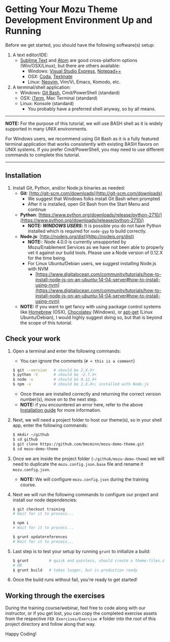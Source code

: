 
# Getting Your Mozu Theme Development Environment Up and Running

Before we get started, you should have the following software(s) setup:

1. A text editor/IDE:
	- [Sublime Text](http://www.sublimetext.com/) and [Atom](https://atom.io/) are good cross-platform options (Win/OSX/Linux), but there are others available:
		- Windows: [Visual Studio Express](http://www.visualstudio.com/downloads/download-visual-studio-vs), [Notepad++](http://notepad-plus-plus.org/)
		- OSX: [Coda](https://panic.com/coda/), [Textmate](http://macromates.com/)
		- Linux: [Neovim](http://neovim.org/), Vim/Vi, Emacs, Komodo, etc.
1. A terminal/shell application:
	- Windows: [Git Bash](https://msysgit.github.io/), Cmd/PowerShell (standard)
	- OSX: [iTerm](http://iterm2.com/), Mac Terminal (standard)
	- Linux: Konsole (standard)
		- You probably have a preferred shell anyway, so by all means.

---

**NOTE:** For the purpose of this tutorial, we will use BASH shell as it is widely supported in many UNIX environments.

For Windows users, we recommend using Git Bash as it is a fully featured terminal application that works consistently with existing BASH flavors on UNIX systems. If you prefer Cmd/PowerShell, you may need to use different commands to complete this tutorial.

---

## Installation

1. Install Git, Python, and/or Node.js binaries as needed:
	- **Git**: [http://git-scm.com/downloads](http://git-scm.com/downloads)
		- We suggest that Windows folks install Git Bash when prompted
		- After it is installed, open Git Bash from the Start Menu and continue
	- **Python**: [https://www.python.org/downloads/release/python-2710/](https://www.python.org/downloads/release/python-2710/)
		- **NOTE: _WINDOWS USERS_:**  It is possible you do not have Python installed which is required for `node-gyp` to build correctly.
	- **Node.js**: [http://nodejs.org/dist](http://nodejs.org/dist)
		- **NOTE:**: Node 4.0.0 is currently unsupported by Mozu/Enablement Services as we have not been able to properly vet it against our build tools. Please use a Node version of 0.12.X for the time being.
		- For Linux Ubuntu/Debian users, we suggest installing Node.js with NVM
			- [https://www.digitalocean.com/community/tutorials/how-to-install-node-js-on-an-ubuntu-14-04-server#how-to-install-using-nvm](https://www.digitalocean.com/community/tutorials/how-to-install-node-js-on-an-ubuntu-14-04-server#how-to-install-using-nvm)
	- **NOTE:** If you want to get fancy with using package control systems like [Homebrew](http://brew.sh/) (OSX), [Chocolatey](https://chocolatey.org/) (Windows), or [apt-get](https://help.ubuntu.com/community/AptGet/Howto) (Linux Ubuntu/Debian), I would highly suggest doing so, but that is beyond the scope of this tutorial.


## Check your work

1. Open a terminal and enter the following commands:
	- You can ignore the comments (`# < this is a comment`)

	``` bash
	$ git --version   # should be 2.X.X+
	$ python -V       # should be ~2.7.X+
	$ node -v         # should be 0.12.X+
	$ npm -v          # should be 2.X.X+; installed with Node.js
	```

	- Once these are installed correctly and returning the correct version number(s), move on to the next step.
	- **NOTE:** if you encountered an error here, refer to the above [Installation guide](#installation) for more information.

1. Next, we will need a project folder to host our theme(s), so in your shell app, enter the following commands:

	``` bash
	$ mkdir ~/github
	$ cd github
	$ git clone https://github.com/bmcminn/mozu-demo-theme.git
	$ cd mozu-demo-theme
	```

1. Once we are inside the project folder (`~/github/mozu-demo-theme`) we will need to duplicate the `mozu.config.json.base` file and rename it `mozu.config.json`.
	- **NOTE:** We will configure `mozu.config.json` during the training course.

1. Next we will run the following commands to configure our project and install our node dependencies:

	``` bash
	$ git checkout training
	# Wait for it to process...

	$ npm i
	# Wait for it to process...

	$ grunt updatereferences
	# Wait for it to process...
	```

1. Last step is to test your setup by running `grunt` to initialize a build:

	``` bash
	$ grunt         # quick and painless, should create a theme-files.zip
	# OR
	$ grunt build   # takes longer, but is production ready
	```

1. Once the build runs without fail, you're ready to get started!


## Working through the exercises

During the training course/webinar, feel free to code along with our instructor, or if you get lost, you can copy the completed exercise assets from the respective `FED Exercises/Exercise #` folder into the root of this project directory and follow along that way.


Happy Coding!
